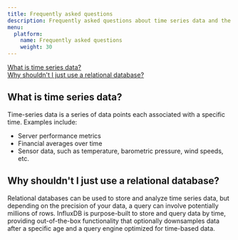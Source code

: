 ```yaml
---
title: Frequently asked questions
description: Frequently asked questions about time series data and the InfluxData platform.
menu:
  platform:
    name: Frequently asked questions
    weight: 30
---
```


[What is time series data?](#what-is-time-series-data)  
[Why shouldn't I just use a relational database?](#why-shouldn-t-i-just-use-a-relational-database)  

## What is time series data?
Time-series data is a series of data points each associated with a specific time.
Examples include:

- Server performance metrics
- Financial averages over time
- Sensor data, such as temperature, barometric pressure, wind speeds, etc.

## Why shouldn't I just use a relational database?
Relational databases can be used to store and analyze time series data, but depending
on the precision of your data, a query can involve potentially millions of rows.
InfluxDB is purpose-built to store and query data by time, providing out-of-the-box
functionality that optionally downsamples data after a specific age and a query
engine optimized for time-based data.
